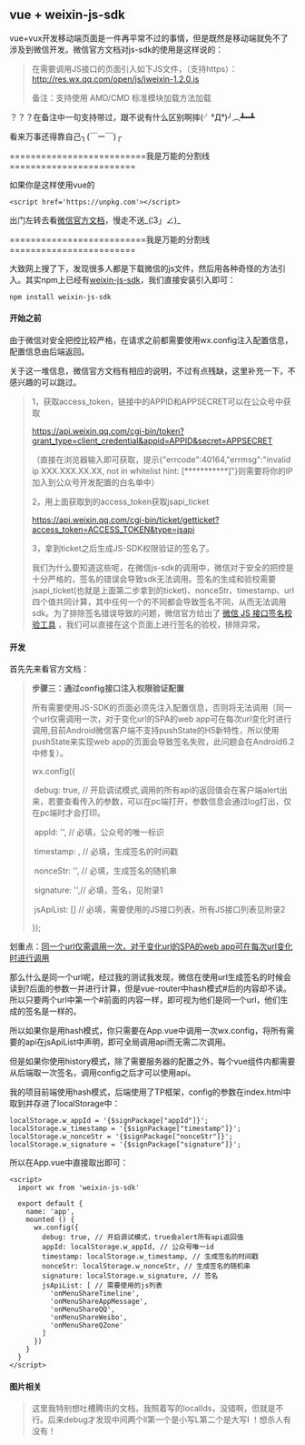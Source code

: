## vue + weixin-js-sdk

vue+vux开发移动端页面是一件再平常不过的事情，但是既然是移动端就免不了涉及到微信开发。微信官方文档对js-sdk的使用是这样说的：

> 在需要调用JS接口的页面引入如下JS文件，（支持https）：http://res.wx.qq.com/open/js/jweixin-1.2.0.js
>
> 备注：支持使用 AMD/CMD 标准模块加载方法加载

？？？在备注中一句支持带过，跟不说有什么区别啊摔(╯°Д°)╯︵┻━┻

看来万事还得靠自己┐(￣ー￣)┌

==========================我是万能的分割线========================

如果你是这样使用vue的

```
<script href='https://unpkg.com'></script>
```

出门左转去看[微信官方文档](https://mp.weixin.qq.com/wiki?t=resource/res_main&id=mp1421141115)，慢走不送_(¦3」∠)_

==========================我是万能的分割线========================

大致网上搜了下，发现很多人都是下载微信的js文件，然后用各种奇怪的方法引入。其实npm上已经有[weixin-js-sdk](https://www.npmjs.com/package/weixin-js-sdk)，我们直接安装引入即可：

```
npm install weixin-js-sdk
```





#### 开始之前

由于微信对安全把控比较严格，在请求之前都需要使用wx.config注入配置信息，配置信息由后端返回。

关于这一堆信息，微信官方文档有相应的说明，不过有点残缺，这里补充一下，不感兴趣的可以跳过。

> 1，获取access_token，链接中的APPID和APPSECRET可以在公众号中获取
>
> https://api.weixin.qq.com/cgi-bin/token?grant_type=client_credential&appid=APPID&secret=APPSECRET
>
> （直接在浏览器输入即可获取，提示{"errcode":40164,"errmsg":"invalid ip XXX.XXX.XX.XX, not in whitelist hint: [***********]"}则需要将你的IP加入到公众号开发配置的白名单中）
>
> 2，用上面获取到的access_token获取jsapi_ticket
>
> https://api.weixin.qq.com/cgi-bin/ticket/getticket?access_token=ACCESS_TOKEN&type=jsapi
>
> 3，拿到ticket之后生成JS-SDK权限验证的签名了。
>
> 我们为什么要知道这些呢，在微信js-sdk的调用中，微信对于安全的把控是十分严格的，签名的错误会导致sdk无法调用。签名的生成和验校需要jsapi_ticket(也就是上面第二步拿到的ticket)、nonceStr、timestamp、url四个值共同计算，其中任何一个的不同都会导致签名不同，从而无法调用sdk。为了排除签名错误导致的问题，微信官方给出了 [微信 JS 接口签名校验工具](https://mp.weixin.qq.com/debug/cgi-bin/sandbox?t=jsapisign) ，我们可以直接在这个页面上进行签名的验校，排除异常。



####  开发

首先先来看官方文档：

> **步骤三：通过config接口注入权限验证配置**
>
> 所有需要使用JS-SDK的页面必须先注入配置信息，否则将无法调用（同一个url仅需调用一次，对于变化url的SPA的web app可在每次url变化时进行调用,目前Android微信客户端不支持pushState的H5新特性，所以使用pushState来实现web app的页面会导致签名失败，此问题会在Android6.2中修复）。
>
> wx.config({
>
> ​    debug: true, // 开启调试模式,调用的所有api的返回值会在客户端alert出来，若要查看传入的参数，可以在pc端打开，参数信息会通过log打出，仅在pc端时才会打印。
>
> ​    appId: '', // 必填，公众号的唯一标识
>
> ​    timestamp: , // 必填，生成签名的时间戳
>
> ​    nonceStr: '', // 必填，生成签名的随机串
>
> ​    signature: '',// 必填，签名，见附录1
>
> ​    jsApiList: [] // 必填，需要使用的JS接口列表，所有JS接口列表见附录2
>
> });

划重点：<u>同一个url仅需调用一次，对于变化url的SPA的web app可在每次url变化时进行调用</u> 

那么什么是同一个url呢，经过我的测试我发现，微信在使用url生成签名的时候会读到?后面的参数一并进行计算，但是vue-router中hash模式#后的内容却不读。所以只要两个url中第一个#前面的内容一样，即可视为他们是同一个url，他们生成的签名是一样的。

所以如果你是用hash模式，你只需要在App.vue中调用一次wx.config，将所有需要的api在jsApiList中声明，即可全局调用api而无需二次调用。

但是如果你使用history模式，除了需要服务器的配置之外，每个vue组件内都需要从后端取一次签名，调用config之后才可以使用api。

我的项目前端使用hash模式，后端使用了TP框架，config的参数在index.html中取到并存进了localStorage中：

```
localStorage.w_appId = '{$signPackage["appId"]}';
localStorage.w_timestamp = '{$signPackage["timestamp"]}';
localStorage.w_nonceStr = '{$signPackage["nonceStr"]}';
localStorage.w_signature = '{$signPackage["signature"]}';
```

所以在App.vue中直接取出即可：

```
<script>
  import wx from 'weixin-js-sdk'

  export default {
    name: 'app',
    mounted () {
      wx.config({
        debug: true, // 开启调试模式，true会alert所有api返回值
        appId: localStorage.w_appId, // 公众号唯一id
        timestamp: localStorage.w_timestamp, // 生成签名的时间戳
        nonceStr: localStorage.w_nonceStr, // 生成签名的随机串
        signature: localStorage.w_signature, // 签名
        jsApiList: [ // 需要使用的js列表
          'onMenuShareTimeline',
		  'onMenuShareAppMessage',
		  'onMenuShareQQ',
		  'onMenuShareWeibo',
		  'onMenuShareQZone'
        ]
      })
    }
  }
</script>
```



#### 图片相关

> 这里我特别想吐槽腾讯的文档，我照着写的localIds，没错啊，但就是不行。后来debug才发现中间两个ll第一个是小写L第二个是大写I ！想杀人有没有！